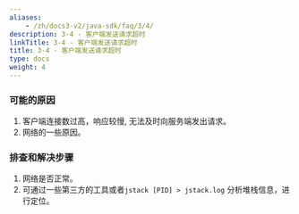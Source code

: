 ```yaml
---
aliases:
    - /zh/docs3-v2/java-sdk/faq/3/4/
description: 3-4 - 客户端发送请求超时
linkTitle: 3-4 - 客户端发送请求超时
title: 3-4 - 客户端发送请求超时
type: docs
weight: 4
---
```



### 可能的原因

1. 客户端连接数过高，响应较慢, 无法及时向服务端发出请求。
2. 网络的一些原因。

### 排查和解决步骤

1. 网络是否正常。
2. 可通过一些第三方的工具或者`jstack [PID] > jstack.log` 分析堆栈信息，进行定位。